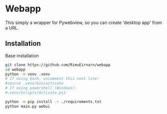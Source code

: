 # Webapp

This simply a wrapper for Pywebview, so you can create 'desktop app' from a URL.

## Installation

Base installation

```sh
git clone https://github.com/RimuEirnarn/webapp
cd webapp
python -m venv .venv
# If using bash, uncomment this next line:
#source .venv/bin/activate
# If using powershell (Windows):
#.venv/Scripts/Activate.ps1

python -m pip install -r ./requirements.txt
python main.py webui
```